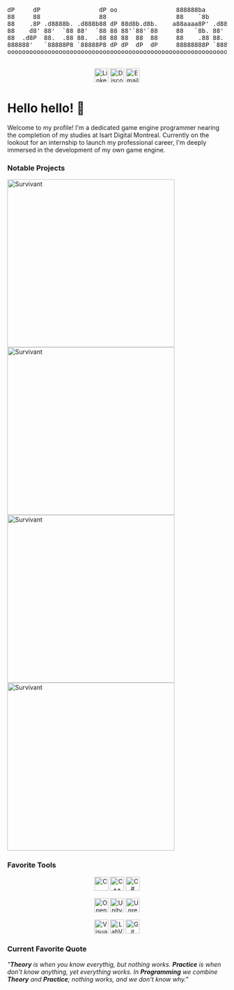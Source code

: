 <p align="center">
<pre>
dP     dP                dP oo                888888ba           dP       dP oo                   .8888b .8888b 
88     88                88                   88    `8b          88       88                      88   " 88   " 
88    .8P .d8888b. .d888b88 dP 88d8b.d8b.    a88aaaa8P' .d8888b. 88 .d888b88 dP 88d888b. .d8888b. 88aaa  88aaa  
88    d8' 88'  `88 88'  `88 88 88'`88'`88     88   `8b. 88'  `88 88 88'  `88 88 88'  `88 88ooood8 88     88     
88  .d8P  88.  .88 88.  .88 88 88  88  88     88    .88 88.  .88 88 88.  .88 88 88       88.  ... 88     88     
888888'   `88888P8 `88888P8 dP dP  dP  dP     88888888P `88888P' dP `88888P8 dP dP       `88888P' dP     dP     
oooooooooooooooooooooooooooooooooooooooooooooooooooooooooooooooooooooooooooooooooooooooooooooooooooooooooooooooo
  
</pre>
</p>

<p align="center">
  <a href="https://github.com/Lmao-Zedong24/Survivant"><img height="32" src="https://img.shields.io/badge/LinkedIn-1F222E?style=for-the-badge&logo=LinkedIn&logoColor=0077b5" alt="LinkedIn"></a>
  <a href="https://github.com/Lmao-Zedong24/Survivant"><img height="32" src="https://img.shields.io/badge/Discord-1F222E?style=for-the-badge&logo=Discord&logoColor=7289da  " alt="Discord"></a>
  <a href="https://github.com/Lmao-Zedong24/Survivant"><img height="32" src="https://img.shields.io/badge/Email-1F222E?style=for-the-badge&logo=gmail&logoColor=c71610" alt="Email"></a>
</p>

# Hello hello! 👋

Welcome to my profile! I'm a dedicated game engine programmer nearing the completion of my studies at Isart Digital Montreal. Currently on the lookout for an internship to launch my professional career, I'm deeply immersed in the development of my own game engine.

  





### Notable Projects
  <!-- https://raw.githubusercontent.com/DenverCoder1/DenverCoder1/main/README.md -->
  <!-- Main Colors : 51DA68 (green), F85D7F (red), F8D866 (yellow), 1F222E (grey), 242736 (light grey) -->
  <!-- Width : 417 -->
<p align="left">
   <a href="https://github.com/Lmao-Zedong24/Survivant"><img width="384" src="https://denvercoder1-github-readme-stats.vercel.app/api/pin/?username=Lmao-Zedong24&repo=Survivant&theme=react&bg_color=1F222E&title_color=51DA68&hide_border=true&icon_color=F8D866&show_icons=false" alt="Survivant"></a>
   <a href="https://github.com/Lmao-Zedong24/ProjetCCC"><img width="384" src="https://denvercoder1-github-readme-stats.vercel.app/api/pin/?username=Lmao-Zedong24&repo=ProjetCCC&theme=react&bg_color=1F222E&title_color=51DA68&hide_border=true&icon_color=F8D866&show_icons=false" alt="Survivant"></a>
   <a href="https://github.com/Lmao-Zedong24/Paing"><img width="384" src="https://denvercoder1-github-readme-stats.vercel.app/api/pin/?username=Lmao-Zedong24&repo=Paing&theme=react&bg_color=1F222E&title_color=51DA68&hide_border=true&icon_color=F8D866&show_icons=false" alt="Survivant"></a>
   <a href="https://github.com/Lmao-Zedong24/MiniChat"><img width="384" src="https://denvercoder1-github-readme-stats.vercel.app/api/pin/?username=Lmao-Zedong24&repo=MiniChat&theme=react&bg_color=1F222E&title_color=51DA68&hide_border=true&icon_color=F8D866&show_icons=false" alt="Survivant"></a>
</p>


### Favorite Tools

<!-- custom-icon-badges.demolab.com -->
<p align="center">
  <a href="#"><img alt="C" height="32" src="https://custom-icon-badges.demolab.com/badge/C-242736?style=flat&logo=c-in-hexagon&logoColor=51DA68"></a>
  <a href="#"><img alt="C++" height="32" src="https://custom-icon-badges.demolab.com/badge/C++-242736?style=flat&logo=cpp2&logoColor=51DA68"></a>
  <a href="#"><img alt="C#" height="32" src="https://custom-icon-badges.demolab.com/badge/C%23-242736?style=flat&logo=cs2&logoColor=51DA68"></a>
</p>
<p align="center">
  <a href="#"><img alt="OpenGL" height="32" src="https://img.shields.io/badge/OpenGL-242736?style=flat&logo=OpenGL&logoColor=51DA68"></a>
  <a href="#"><img alt="Unity" height="32" src="https://img.shields.io/badge/Unity-242736?style=flat&logo=Unity&logoColor=51DA68"></a>
  <a href="#"><img alt="Unreal" height="32" src="https://img.shields.io/badge/Unreal-242736?style=flat&logo=UnrealEngine&logoColor=51DA68"></a>
</p>
<p align="center">
  <a href="#"><img alt="VisualStudio" height="32" src="https://img.shields.io/badge/VisualStudio-1F222E?style=flat&logo=VisualStudio&logoColor=51DA68"></a>
  <a href="#"><img alt="LabView" height="32" src="https://img.shields.io/badge/LabView-242736?style=flat&logo=LabView&logoColor=51DA68"></a>
  <a href="#"><img alt="Git" height="32" src="https://img.shields.io/badge/Git-1F222E?style=flat&logo=git&logoColor=51DA68"></a>
</p>



### Current Favorite Quote
*"<b>Theory</b> is when you know everythig, but nothing works.*
*<b>Practice</b> is when don't know anything, yet everything works.*
*In <b>Programming</b> we combine <b>Theory</b> and <b>Practice</b>; nothing works, and we don't know why."*
